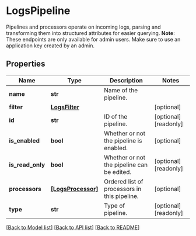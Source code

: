 # LogsPipeline

Pipelines and processors operate on incoming logs, parsing and transforming them into structured attributes for easier querying.  **Note**: These endpoints are only available for admin users. Make sure to use an application key created by an admin.

## Properties
Name | Type | Description | Notes
------------ | ------------- | ------------- | -------------
**name** | **str** | Name of the pipeline. | 
**filter** | [**LogsFilter**](LogsFilter.md) |  | [optional] 
**id** | **str** | ID of the pipeline. | [optional] [readonly] 
**is_enabled** | **bool** | Whether or not the pipeline is enabled. | [optional] 
**is_read_only** | **bool** | Whether or not the pipeline can be edited. | [optional] [readonly] 
**processors** | [**[LogsProcessor]**](LogsProcessor.md) | Ordered list of processors in this pipeline. | [optional] 
**type** | **str** | Type of pipeline. | [optional] [readonly] 

[[Back to Model list]](README.md#documentation-for-models) [[Back to API list]](README.md#documentation-for-api-endpoints) [[Back to README]](README.md)


